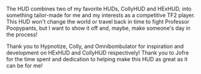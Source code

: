 The HUD combines two of my favorite HUDs, CollyHUD and HExHUD, into something tailor-made for me and my interests as a competitive TF2 player. This HUD won't change the world or travel back in time to fight Professor Poopypants, but I want to show it off and, maybe, make someone's day in the process!

Thank you to Hypnotize, Colly, and Omnibombulator for inspiration and development on HExHUD and CollyHUD respectively! Thank you to Jofre for the time spent and dedication to helping make this HUD as great as it can be for me!